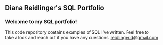 ## Diana Reidlinger's SQL Portfolio
### Welcome to my SQL portfolio! 
This code repository contains examples of SQL I've written. Feel free to take a look and reach out if you have any questions:
reidlinger.d@gmail.com
